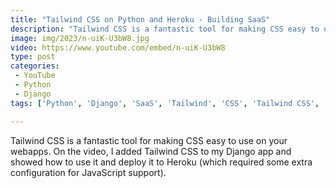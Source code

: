 ```yaml
---
title: "Tailwind CSS on Python and Heroku - Building SaaS"
description: "Tailwind CSS is a fantastic tool for making CSS easy to use on your webapps. On the video, I added Tailwind CSS to my Django app and showed how to use it and deploy it to Heroku (which required some extra configuration for JavaScript support)."
image: img/2023/n-uiK-U3bW8.jpg
video: https://www.youtube.com/embed/n-uiK-U3bW8
type: post
categories:
 - YouTube
 - Python
 - Django
tags: ['Python', 'Django', 'SaaS', 'Tailwind', 'CSS', 'Tailwind CSS', 'Node.js', 'Heroku', 'buildpacks']

---
```


Tailwind CSS is a fantastic tool for making CSS easy to use on your webapps. On the video, I added Tailwind CSS to my Django app and showed how to use it and deploy it to Heroku (which required some extra configuration for JavaScript support).
